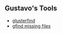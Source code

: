 Gustavo's Tools
---------------

-  [glusterfind](./glusterfind.md)
-  [gfind missing files](./gfind_missing_files.md)
